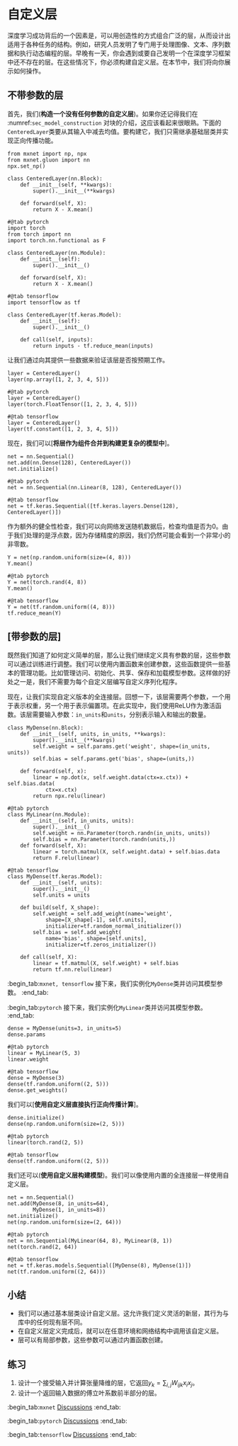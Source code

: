 # 自定义层

深度学习成功背后的一个因素是，可以用创造性的方式组合广泛的层，从而设计出适用于各种任务的结构。例如，研究人员发明了专门用于处理图像、文本、序列数据和执行动态编程的层。早晚有一天，你会遇到或要自己发明一个在深度学习框架中还不存在的层。在这些情况下，你必须构建自定义层。在本节中，我们将向你展示如何操作。

## 不带参数的层

首先，我们(**构造一个没有任何参数的自定义层**)。如果你还记得我们在 :numref:`sec_model_construction` 对块的介绍，这应该看起来很眼熟。下面的`CenteredLayer`类要从其输入中减去均值。要构建它，我们只需继承基础层类并实现正向传播功能。

```{.python .input}
from mxnet import np, npx
from mxnet.gluon import nn
npx.set_np()

class CenteredLayer(nn.Block):
    def __init__(self, **kwargs):
        super().__init__(**kwargs)

    def forward(self, X):
        return X - X.mean()
```

```{.python .input}
#@tab pytorch
import torch
from torch import nn
import torch.nn.functional as F

class CenteredLayer(nn.Module):
    def __init__(self):
        super().__init__()

    def forward(self, X):
        return X - X.mean()
```

```{.python .input}
#@tab tensorflow
import tensorflow as tf

class CenteredLayer(tf.keras.Model):
    def __init__(self):
        super().__init__()

    def call(self, inputs):
        return inputs - tf.reduce_mean(inputs)
```

让我们通过向其提供一些数据来验证该层是否按预期工作。

```{.python .input}
layer = CenteredLayer()
layer(np.array([1, 2, 3, 4, 5]))
```

```{.python .input}
#@tab pytorch
layer = CenteredLayer()
layer(torch.FloatTensor([1, 2, 3, 4, 5]))
```

```{.python .input}
#@tab tensorflow
layer = CenteredLayer()
layer(tf.constant([1, 2, 3, 4, 5]))
```

现在，我们可以[**将层作为组件合并到构建更复杂的模型中**]。

```{.python .input}
net = nn.Sequential()
net.add(nn.Dense(128), CenteredLayer())
net.initialize()
```

```{.python .input}
#@tab pytorch
net = nn.Sequential(nn.Linear(8, 128), CenteredLayer())
```

```{.python .input}
#@tab tensorflow
net = tf.keras.Sequential([tf.keras.layers.Dense(128), CenteredLayer()])
```

作为额外的健全性检查，我们可以向网络发送随机数据后，检查均值是否为0。由于我们处理的是浮点数，因为存储精度的原因，我们仍然可能会看到一个非常小的非零数。

```{.python .input}
Y = net(np.random.uniform(size=(4, 8)))
Y.mean()
```

```{.python .input}
#@tab pytorch
Y = net(torch.rand(4, 8))
Y.mean()
```

```{.python .input}
#@tab tensorflow
Y = net(tf.random.uniform((4, 8)))
tf.reduce_mean(Y)
```

## [**带参数的层**]

既然我们知道了如何定义简单的层，那么让我们继续定义具有参数的层，这些参数可以通过训练进行调整。我们可以使用内置函数来创建参数，这些函数提供一些基本的管理功能。比如管理访问、初始化、共享、保存和加载模型参数。这样做的好处之一是，我们不需要为每个自定义层编写自定义序列化程序。

现在，让我们实现自定义版本的全连接层。回想一下，该层需要两个参数，一个用于表示权重，另一个用于表示偏置项。在此实现中，我们使用ReLU作为激活函数。该层需要输入参数：`in_units`和`units`，分别表示输入和输出的数量。

```{.python .input}
class MyDense(nn.Block):
    def __init__(self, units, in_units, **kwargs):
        super().__init__(**kwargs)
        self.weight = self.params.get('weight', shape=(in_units, units))
        self.bias = self.params.get('bias', shape=(units,))

    def forward(self, x):
        linear = np.dot(x, self.weight.data(ctx=x.ctx)) + self.bias.data(
            ctx=x.ctx)
        return npx.relu(linear)
```

```{.python .input}
#@tab pytorch
class MyLinear(nn.Module):
    def __init__(self, in_units, units):
        super().__init__()
        self.weight = nn.Parameter(torch.randn(in_units, units))
        self.bias = nn.Parameter(torch.randn(units,))
    def forward(self, X):
        linear = torch.matmul(X, self.weight.data) + self.bias.data
        return F.relu(linear)
```

```{.python .input}
#@tab tensorflow
class MyDense(tf.keras.Model):
    def __init__(self, units):
        super().__init__()
        self.units = units

    def build(self, X_shape):
        self.weight = self.add_weight(name='weight',
            shape=[X_shape[-1], self.units],
            initializer=tf.random_normal_initializer())
        self.bias = self.add_weight(
            name='bias', shape=[self.units],
            initializer=tf.zeros_initializer())

    def call(self, X):
        linear = tf.matmul(X, self.weight) + self.bias
        return tf.nn.relu(linear)
```
:begin_tab:`mxnet, tensorflow`
接下来，我们实例化`MyDense`类并访问其模型参数。
:end_tab:

:begin_tab:`pytorch`
接下来，我们实例化`MyLinear`类并访问其模型参数。
:end_tab:

```{.python .input}
dense = MyDense(units=3, in_units=5)
dense.params
```

```{.python .input}
#@tab pytorch
linear = MyLinear(5, 3)
linear.weight
```

```{.python .input}
#@tab tensorflow
dense = MyDense(3)
dense(tf.random.uniform((2, 5)))
dense.get_weights()
```

我们可以[**使用自定义层直接执行正向传播计算**]。

```{.python .input}
dense.initialize()
dense(np.random.uniform(size=(2, 5)))
```

```{.python .input}
#@tab pytorch
linear(torch.rand(2, 5))
```

```{.python .input}
#@tab tensorflow
dense(tf.random.uniform((2, 5)))
```

我们还可以(**使用自定义层构建模型**)。我们可以像使用内置的全连接层一样使用自定义层。

```{.python .input}
net = nn.Sequential()
net.add(MyDense(8, in_units=64),
        MyDense(1, in_units=8))
net.initialize()
net(np.random.uniform(size=(2, 64)))
```

```{.python .input}
#@tab pytorch
net = nn.Sequential(MyLinear(64, 8), MyLinear(8, 1))
net(torch.rand(2, 64))
```

```{.python .input}
#@tab tensorflow
net = tf.keras.models.Sequential([MyDense(8), MyDense(1)])
net(tf.random.uniform((2, 64)))
```

## 小结

* 我们可以通过基本层类设计自定义层。这允许我们定义灵活的新层，其行为与库中的任何现有层不同。
* 在自定义层定义完成后，就可以在任意环境和网络结构中调用该自定义层。
* 层可以有局部参数，这些参数可以通过内置函数创建。

## 练习

1. 设计一个接受输入并计算张量降维的层，它返回$y_k = \sum_{i, j} W_{ijk} x_i x_j$。
1. 设计一个返回输入数据的傅立叶系数前半部分的层。

:begin_tab:`mxnet`
[Discussions](https://discuss.d2l.ai/t/1837)
:end_tab:

:begin_tab:`pytorch`
[Discussions](https://discuss.d2l.ai/t/1835)
:end_tab:

:begin_tab:`tensorflow`
[Discussions](https://discuss.d2l.ai/t/1836)
:end_tab:
